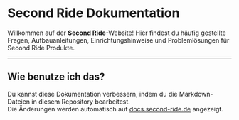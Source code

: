 
# Second Ride Dokumentation

Willkommen auf der **Second Ride**-Website! Hier findest du häufig gestellte Fragen, Aufbauanleitungen, Einrichtungshinweise und Problemlösungen für Second Ride Produkte.

---

## Wie benutze ich das?

Du kannst diese Dokumentation verbessern, indem du die Markdown-Dateien in diesem Repository bearbeitest.  
Die Änderungen werden automatisch auf [docs.second-ride.de](https://docs.second-ride.de) angezeigt.
